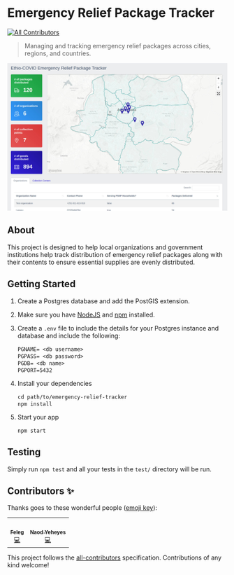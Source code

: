 # Emergency Relief Package Tracker
<!-- ALL-CONTRIBUTORS-BADGE:START - Do not remove or modify this section -->
[![All Contributors](https://img.shields.io/badge/all_contributors-2-orange.svg?style=flat-square)](#contributors-)
<!-- ALL-CONTRIBUTORS-BADGE:END -->

> Managing and tracking emergency relief packages across cities, regions, and countries.

![Emergency Relief Tracking Screenshot](/screenshot.jpg)

## About

This project is designed to help local organizations and government institutions help track distribution of emergency relief packages along with their contents to ensure essential supplies are evenly distributed.

## Getting Started


1. Create a Postgres database and add the PostGIS extension.

2. Make sure you have [NodeJS](https://nodejs.org/) and [npm](https://www.npmjs.com/) installed.
3. Create a `.env` file to include the details for your Postgres instance and database and include the following:

    ```
    PGNAME= <db username>
    PGPASS= <db password>
    PGDB= <db name>
    PGPORT=5432
    ```
4. Install your dependencies

    ```
    cd path/to/emergency-relief-tracker
    npm install
    ```

5. Start your app

    ```
    npm start
    ```

## Testing

Simply run `npm test` and all your tests in the `test/` directory will be run.

## Contributors ✨

Thanks goes to these wonderful people ([emoji key](https://allcontributors.org/docs/en/emoji-key)):

<!-- ALL-CONTRIBUTORS-LIST:START - Do not remove or modify this section -->
<!-- prettier-ignore-start -->
<!-- markdownlint-disable -->
<table>
  <tr>
    <td align="center"><a href="https://deliveraddis.com"><img src="https://avatars1.githubusercontent.com/u/44697531?v=4" width="100px;" alt=""/><br /><sub><b>Feleg</b></sub></a><br /><a href="https://github.com/africa-covid-19-response-toolkit/emergency-relief-package-tracker/commits?author=dafrica1" title="Code">💻</a></td>
    <td align="center"><a href="https://github.com/naody"><img src="https://avatars3.githubusercontent.com/u/1115720?v=4" width="100px;" alt=""/><br /><sub><b>Naod Yeheyes</b></sub></a><br /><a href="https://github.com/africa-covid-19-response-toolkit/emergency-relief-package-tracker/commits?author=naody" title="Code">💻</a></td>
  </tr>
</table>

<!-- markdownlint-enable -->
<!-- prettier-ignore-end -->
<!-- ALL-CONTRIBUTORS-LIST:END -->

This project follows the [all-contributors](https://github.com/all-contributors/all-contributors) specification. Contributions of any kind welcome!